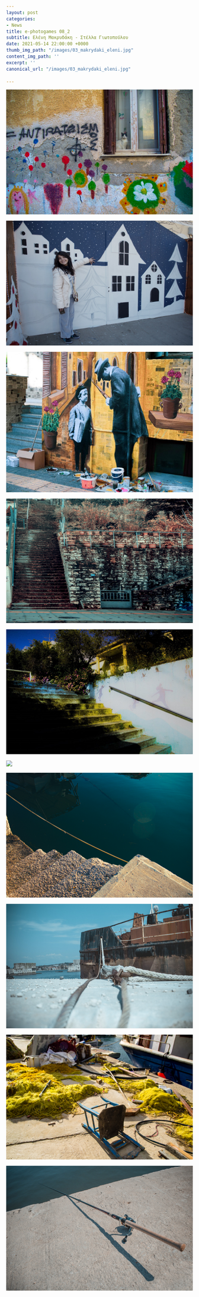 ```yaml
---
layout: post
categories:
- News
title: e-photogames 08_2
subtitle: Ελένη Μακρυδάκη - Στέλλα Γιωτοπούλου
date: 2021-05-14 22:00:00 +0000
thumb_img_path: "/images/03_makrydaki_eleni.jpg"
content_img_path: ''
excerpt: ''
canonical_url: "/images/03_makrydaki_eleni.jpg"

---
```

![](/images/01_makrydaki_eleni.jpg)

![](/images/02_stella_giotopoulou308-2.jpg)

![](/images/03_makrydaki_eleni308-2.jpg)

![](/images/04_stella_giotopoulou308-2.jpg)

![](/images/05_makrydaki_eleni308-2.jpg)

![](/images/06_stella_giotopoulou308-2.jpg)

![](/images/07_makrydaki_eleni308-2.jpg)

![](/images/08_stella_giotopoulou308-2.jpg)

![](/images/09_makrydaki_eleni308-2.jpg)

![](/images/10_stella_giotopoulou308-2.jpg)

